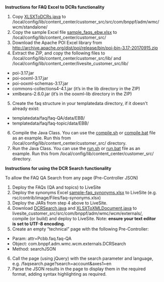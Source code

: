**Instructions for FAQ Excel to DCRs functionality**

1.	Copy [XLSXToDCRs.java](src/com/bnppf/adm/wmc/wcm/standalone/XLSXToDCRs.java) to <iw-home>/local/config/lib/content_center/customer_src/src/com/bnppf/adm/wmc/wcm/standalone/
2. Copy the sample Excel file [sample_faqs_ebw.xlsx](sample_faqs_ebw.xlsx) to <iw-home>/local/config/lib/content_center/customer_src/
3.	Download the Apache POI Excel library from http://archive.apache.org/dist/poi/release/bin/poi-bin-3.17-20170915.zip 
4.	Extract the ZIP, and copy the following files to <iw-home>/local/config/lib/content_center/customer_src/lib/ and <iw-home>/local/config/lib/content_center/livesite_customer_src/lib/
  * poi-3.17.jar
  * poi-ooxml-3.17.jar
  * poi-ooxml-schemas-3.17.jar
  * commons-collections4-4.1.jar (it’s in the lib directory in the ZIP)
  * xmlbeans-2.6.0.jar (it’s in the ooxml-lib directory in the ZIP)
5. Create the faq structure in your templatedata directory, if it doesn't already exist:
  * templatedata/faq/faq-QA/data/EBB/
  * templatedata/faq/faq-topic/data/EBB/
6.	Compile the Java Class. You can use the [compile.sh](compile.sh) or [compile.bat](compile.bat) file as an example. Run this from  <iw-home>/local/config/lib/content_center/customer_src/ directory.
7.	Run the Java Class. You can use the [run.sh](run.sh) or [run.bat](run.bat) file as an example. Run this from <iw-home>/local/config/lib/content_center/customer_src/ directory.

**Instructions for using the DCR Search functionality**

To allow the FAQ QA Search from any page (Pre-Controller JSON)
1. Deploy the FAQs (QA and topics) to LiveSite
2. Deploy the synonyms Excel [sample-faq_synonyms.xlsx](sample-faq_synonyms.xlsx) to LiveSite (e.g. rsc/contrib/image/Files/faq-synonyms.xlsx)
3. Deploy the JARs from step 4 above to LiveSite.
4. Download [DCRSearch.java](src/com/bnppf/adm/wmc/wcm/externals/DCRSearch.java) and [XLSXToXMLDocument.java](src/com/bnppf/adm/wmc/wcm/externals/XLSXToXMLDocument.java) to livesite_customer_src/src/com/bnppf/adm/wmc/wcm/externals/, compile (or build) and deploy to LiveSite. Note: **ensure your text editor is set to UTF-8 encoding.**
5. Create an empty “technical” page with the following Pre-Controller:
  * Param: attr=Pcbb.faq.faq-QA
  * Object: com.bnppf.adm.wmc.wcm.externals.DCRSearch
  * Method: searchJSON
6.	Call the page (using jQuery) with the search parameter and language, e.g. /faqsearch.page?search=account&axes1=en
7.	Parse the JSON results in the page to display them in the required format, adding syntax highlighting as required.
